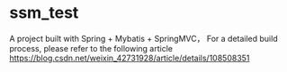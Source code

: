 # ssm_test
A project built with Spring + Mybatis + SpringMVC，
For a detailed build process, please refer to the following article
https://blog.csdn.net/weixin_42731928/article/details/108508351
